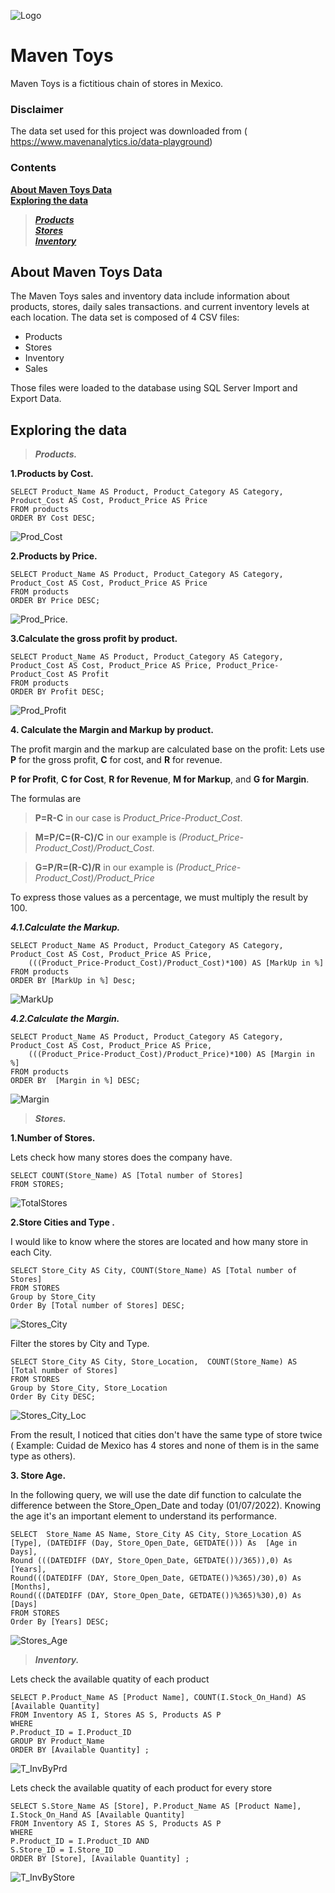 ![Logo](https://github.com/hamajid/Sales_DataBase_MySQL/blob/main/Media/HA_Logo.png) 

# Maven Toys 

Maven Toys is a fictitious chain of stores in Mexico.

### Disclaimer

The data set used for this project was downloaded from ( https://www.mavenanalytics.io/data-playground)

### Contents

**[About Maven Toys Data](#about-Maven-Toys-Data)<br/>**
**[Exploring the data](#Explore-the-data)<br/>**
> ***[Products](#Products)<br/>***
> ***[Stores](#Stores)<br/>***
> ***[Inventory](#Inventory)<br/>***

<a name=about-Maven-Toys-Data></a>
## About Maven Toys Data

The Maven Toys sales and inventory data include information about products, stores, daily sales transactions. and current inventory levels at each location.
The data set is composed of 4 CSV files:
- Products
- Stores
- Inventory
- Sales

Those files were loaded to the database using SQL Server Import and Export Data.

<a name=Explore-the-data></a>
## Exploring the data

<a name=Products></a>
>***Products.***


**1.Products by Cost.**
```
SELECT Product_Name AS Product, Product_Category AS Category, Product_Cost AS Cost, Product_Price AS Price 
FROM products
ORDER BY Cost DESC;
```
![Prod_Cost](https://github.com/hamajid/MavenToysDataAnalysis/blob/main/Media/Prod_Cost.PNG) 

**2.Products by Price.**
```
SELECT Product_Name AS Product, Product_Category AS Category, Product_Cost AS Cost, Product_Price AS Price 
FROM products
ORDER BY Price DESC;
```
![Prod_Price](https://github.com/hamajid/MavenToysDataAnalysis/blob/main/Media/Prod_Price.PNG).

**3.Calculate the gross profit by product.**
```
SELECT Product_Name AS Product, Product_Category AS Category, Product_Cost AS Cost, Product_Price AS Price, Product_Price-Product_Cost AS Profit 
FROM products
ORDER BY Profit DESC;
```
![Prod_Profit](https://github.com/hamajid/MavenToysDataAnalysis/blob/main/Media/Prod_Profit.PNG) 

**4. Calculate the Margin and Markup by product.**

The profit margin and the markup are calculated base on the profit:
Lets use **P** for the gross profit, **C** for cost, and **R** for revenue. 

**P for Profit**, **C for Cost**, **R for Revenue**, **M for Markup**, and **G for Margin**.

The formulas are

>**P=R-C** in our case is *Product_Price-Product_Cost*.

>**M=P/C=(R-C)/C** in our example is *(Product_Price-Product_Cost)/Product_Cost*.

>**G=P/R=(R-C)/R** in our example is *(Product_Price-Product_Cost)/Product_Price*
  
To express those values as a percentage, we must multiply the result by 100.

***4.1.Calculate the Markup.***
```
SELECT Product_Name AS Product, Product_Category AS Category, Product_Cost AS Cost, Product_Price AS Price,
	(((Product_Price-Product_Cost)/Product_Cost)*100) AS [MarkUp in %]
FROM products
ORDER BY [MarkUp in %] Desc;
```
![MarkUp](https://github.com/hamajid/MavenToysDataAnalysis/blob/main/Media/Markup.PNG) 

***4.2.Calculate the Margin.***
```
SELECT Product_Name AS Product, Product_Category AS Category, Product_Cost AS Cost, Product_Price AS Price,
	(((Product_Price-Product_Cost)/Product_Price)*100) AS [Margin in %]
FROM products
ORDER BY  [Margin in %] DESC;
```
![Margin](https://github.com/hamajid/MavenToysDataAnalysis/blob/main/Media/Margin.PNG) 

<a name=Stores></a>
> ***Stores.***

**1.Number of Stores.**

Lets check how many stores does the company have.
```
SELECT COUNT(Store_Name) AS [Total number of Stores]
FROM STORES;
```
![TotalStores](https://github.com/hamajid/MavenToysDataAnalysis/blob/main/Media/T_Stores.PNG)

**2.Store Cities and Type .**

I would like to know where the stores are located and how many store in each City.
```
SELECT Store_City AS City, COUNT(Store_Name) AS [Total number of Stores]
FROM STORES
Group by Store_City
Order By [Total number of Stores] DESC;
```
![Stores_City](https://github.com/hamajid/MavenToysDataAnalysis/blob/main/Media/Stores_City.PNG)

Filter the stores by City and Type.
```
SELECT Store_City AS City, Store_Location,  COUNT(Store_Name) AS [Total number of Stores]
FROM STORES
Group by Store_City, Store_Location
Order By City DESC;
```
![Stores_City_Loc](https://github.com/hamajid/MavenToysDataAnalysis/blob/main/Media/Stores_City_Loc.PNG)

From the result, I noticed that cities don't have the same type of store twice ( Example: Cuidad de Mexico has 4 stores and none of them is in the same type as others).

**3. Store Age.**

In the following query, we will use the date dif function to calculate the difference between the Store_Open_Date and today (01/07/2022). Knowing the age it's an important element to understand its performance.

```
SELECT  Store_Name AS Name, Store_City AS City, Store_Location AS [Type], (DATEDIFF (Day, Store_Open_Date, GETDATE())) As  [Age in Days],
Round (((DATEDIFF (DAY, Store_Open_Date, GETDATE())/365)),0) As [Years], 
Round(((DATEDIFF (DAY, Store_Open_Date, GETDATE())%365)/30),0) As [Months],
Round(((DATEDIFF (DAY, Store_Open_Date, GETDATE())%365)%30),0) As [Days]
FROM STORES
Order By [Years] DESC;
```
![Stores_Age](https://github.com/hamajid/MavenToysDataAnalysis/blob/main/Media/Stores_Age.PNG)

<a name=Inventory></a>
>***Inventory.***

Lets check the available quatity of each product

```
SELECT P.Product_Name AS [Product Name], COUNT(I.Stock_On_Hand) AS [Available Quantity]
FROM Inventory AS I, Stores AS S, Products AS P
WHERE
P.Product_ID = I.Product_ID 
GROUP BY Product_Name
ORDER BY [Available Quantity] ;
```
![T_InvByPrd](https://github.com/hamajid/MavenToysDataAnalysis/blob/main/Media/T_InvByPrd.PNG)

Lets check the available quatity of each product for every store


```
SELECT S.Store_Name AS [Store], P.Product_Name AS [Product Name],  I.Stock_On_Hand AS [Available Quantity]
FROM Inventory AS I, Stores AS S, Products AS P
WHERE
P.Product_ID = I.Product_ID AND
S.Store_ID = I.Store_ID
ORDER BY [Store], [Available Quantity] ;
```

![T_InvByStore](https://github.com/hamajid/MavenToysDataAnalysis/blob/main/Media/T_InvByStore.PNG)


